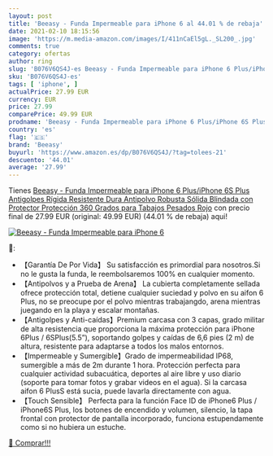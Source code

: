 ```yaml
---
layout: post
title: 'Beeasy - Funda Impermeable para iPhone 6 al 44.01 % de rebaja'
date: 2021-02-10 18:15:56
image: 'https://m.media-amazon.com/images/I/411nCaEl5gL._SL200_.jpg'
comments: true
category: ofertas
author: ring
slug: 'B076V6QS4J-es Beeasy - Funda Impermeable para iPhone 6 Plus/iPhone 6S...'
sku: 'B076V6QS4J-es'
tags: [ 'iphone', ]
actualPrice: 27.99 EUR
currency: EUR
price: 27.99
comparePrice: 49.99 EUR
prodname: 'Beeasy - Funda Impermeable para iPhone 6 Plus/iPhone 6S Plus Antigolpes Rígida Resistente Dura Antipolvo Robusta Sólida Blindada con Protector Protección 360 Grados para Tabajos Pesados Rojo'
country: 'es'
flag: '🇪🇸'
brand: 'Beeasy'
buyurl: 'https://www.amazon.es/dp/B076V6QS4J/?tag=tolees-21'
descuento: '44.01'
average: '27.99'
---
```


Tienes [Beeasy - Funda Impermeable para iPhone 6 Plus/iPhone 6S Plus Antigolpes Rígida Resistente Dura Antipolvo Robusta Sólida Blindada con Protector Protección 360 Grados para Tabajos Pesados Rojo](https://www.amazon.es/dp/B076V6QS4J/?tag=tolees-21) con precio final de  27.99 EUR (original: 49.99 EUR) (44.01 %  de rebaja) aqui!

[![Beeasy - Funda Impermeable para iPhone 6](https://m.media-amazon.com/images/I/411nCaEl5gL._SL200_.jpg)](https://www.amazon.es/dp/B076V6QS4J/?tag=tolees-21)

🔎:

- 【Garantía De Por Vida】 Su satisfacción es primordial para nosotros.Si no le gusta la funda, le reembolsaremos 100% en cualquier momento.
- 【Antipolvos y a Prueba de Arena】 La cubierta completamente sellada ofrece protección total, detiene cualquier suciedad y polvo en su aifon 6 Plus, no se preocupe por el polvo mientras trabajangdo, arena mientras juegando en la playa y escalar montañas.
- 【Antigolpes y Anti-caídas】Premium carcasa con 3 capas, grado militar de alta resistencia que proporciona la máxima protección para iPhone 6Plus / 6SPlus(5.5”), soportando golpes y caídas de 6,6 pies (2 m) de altura, resistente para adaptarse a todos los malos entornos.
- 【Impermeable y Sumergible】Grado de impermeabilidad IP68, sumergible a más de 2m durante 1 hora. Protección perfecta para cualquier actividad subacuática, deportes al aire libre y uso diario (soporte para tomar fotos y grabar videos en el agua). Si la carcasa aifon 6 PlusS está sucia, puede lavarla directamente con agua.
- 【Touch Sensible】 Perfecta para la función Face ID de iPhone6 Plus / iPhone6S Plus, los botones de encendido y volumen, silencio, la tapa frontal con protector de pantalla incorporado, funciona estupendamente como si no hubiera un estuche.

[🛒 Comprar!!!](https://www.amazon.es/dp/B076V6QS4J/?tag=tolees-21)
